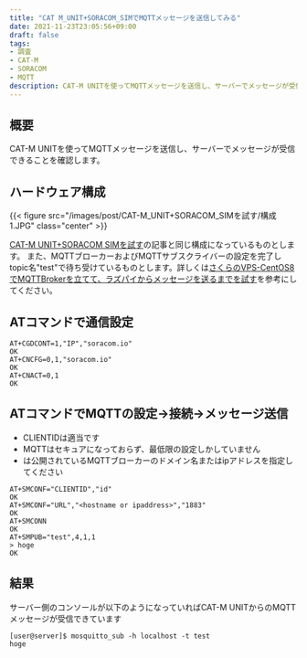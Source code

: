 ```yaml
---
title: "CAT M_UNIT+SORACOM_SIMでMQTTメッセージを送信してみる"
date: 2021-11-23T23:05:56+09:00
draft: false
tags:
- 調査
- CAT-M
- SORACOM
- MQTT
description: CAT-M UNITを使ってMQTTメッセージを送信し、サーバーでメッセージが受信できることを確認します。
---
```


## 概要

CAT-M UNITを使ってMQTTメッセージを送信し、サーバーでメッセージが受信できることを確認します。

## ハードウェア構成

{{< figure src="/images/post/CAT-M_UNIT+SORACOM_SIMを試す/構成1.JPG" class="center" >}}

[CAT-M UNIT+SORACOM SIMを試す](https://mametarou963.com/posts/cat-m_unit+soracom_sim%E3%82%92%E8%A9%A6%E3%81%99/)の記事と同じ構成になっているものとします。
また、MQTTブローカーおよびMQTTサブスクライバーの設定を完了しtopic名"test"で待ち受けているものとします。詳しくは[さくらのVPS-CentOS8でMQTTBrokerを立てて、ラズパイからメッセージを送るまでを試す](https://mametarou963.com/posts/%E3%81%95%E3%81%8F%E3%82%89%E3%81%AEvps-centos8%E3%81%A7mqttbroker%E3%82%92%E7%AB%8B%E3%81%A6%E3%81%A6%E3%83%A9%E3%82%BA%E3%83%91%E3%82%A4%E3%81%8B%E3%82%89%E3%83%A1%E3%83%83%E3%82%BB%E3%83%BC%E3%82%B8%E3%82%92%E9%80%81%E3%82%8B%E3%81%BE%E3%81%A7%E3%82%92%E8%A9%A6%E3%81%99/)を参考にしてください。

## ATコマンドで通信設定

```
AT+CGDCONT=1,"IP","soracom.io"
OK
AT+CNCFG=0,1,"soracom.io"
OK
AT+CNACT=0,1
OK
```

## ATコマンドでMQTTの設定->接続->メッセージ送信

* CLIENTIDは適当です
* MQTTはセキュアになっておらず、最低限の設定しかしていません
* <hostname or ipaddress>は公開されているMQTTブローカーのドメイン名またはipアドレスを指定してください

```
AT+SMCONF="CLIENTID","id"
OK
AT+SMCONF="URL","<hostname or ipaddress>","1883"
OK
AT+SMCONN
OK
AT+SMPUB="test",4,1,1
> hoge
OK
```

## 結果

サーバー側のコンソールが以下のようになっていればCAT-M UNITからのMQTTメッセージが受信できています

```
[user@server]$ mosquitto_sub -h localhost -t test
hoge
```

